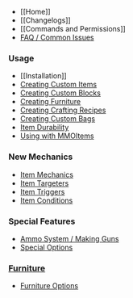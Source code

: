 * [[Home]]
* [[Changelogs]]
* [[Commands and Permissions]]
* [FAQ / Common Issues](FAQ)

### Usage
  * [[Installation]]
  * [Creating Custom Items](Usage)
  * [Creating Custom Blocks](Custom-Blocks)
  * [Creating Furniture](Furniture)
  * [Creating Crafting Recipes](Recipes)
  * [Creating Custom Bags](Bags)
  * [Item Durability](CustomDurability)
  * [Using with MMOItems](MMOItems)
### New Mechanics
  * [Item Mechanics](Skills/Mechanics)
  * [Item Targeters](Skills/Targeters)
  * [Item Triggers](Skills/Triggers)
  * [Item Conditions](Skills/Conditions)
### Special Features
  * [Ammo System / Making Guns](Ammo)
  * [Special Options](Options)
### [Furniture](Furniture)
  * [Furniture Options](Furniture/Options)